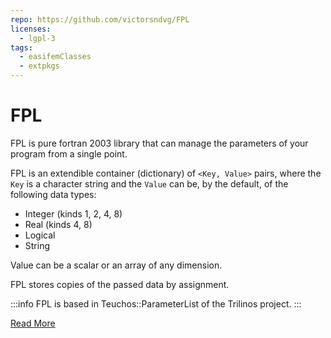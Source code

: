 ```yaml
---
repo: https://github.com/victorsndvg/FPL
licenses:
  - lgpl-3
tags:
  - easifemClasses
  - extpkgs
---
```


# FPL

FPL is pure fortran 2003 library that can manage the parameters of your program from a single point.

FPL is an extendible container (dictionary) of `<Key, Value>` pairs, where the `Key` is a character string and the `Value` can be, by the default, of the following data types:

- Integer (kinds 1, 2, 4, 8)
- Real (kinds 4, 8)
- Logical
- String

Value can be a scalar or an array of any dimension.

FPL stores copies of the passed data by assignment.

:::info
FPL is based in Teuchos::ParameterList of the Trilinos project.
:::

[Read More](https://github.com/victorsndvg/FPL)
